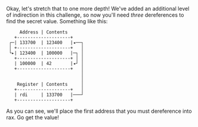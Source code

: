 Okay, let's stretch that to one more depth!
We've added an additional level of indirection in this challenge, so now you'll need *three* dereferences to find the secret value.
Something like this:

```none
     Address | Contents
   +--------------------+
 ┌─| 133700  | 123400   |◂──┐
 │ +--------------------+   │
 └▸| 123400  | 100000   |─┐ │
   +--------------------+ │ │
   | 100000  | 42       |◂┘ │
   +--------------------+   │
                            │
                            │
    Register | Contents     │
   +--------------------+   │
   | rdi     | 133700   |───┘
   +--------------------+
```

As you can see, we'll place the first address that you must dereference into rax.
Go get the value!
